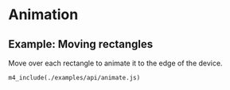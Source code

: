 # Animation

## Example: Moving rectangles

Move over each rectangle to animate it to the edge of the device.

~~~
m4_include(./examples/api/animate.js)
~~~
